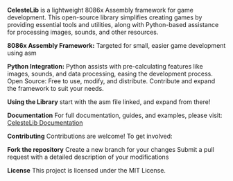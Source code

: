 **CelesteLib** is a lightweight 8086x Assembly framework for game development. This open-source library simplifies creating games by providing essential tools and utilities, along with Python-based assistance for processing images, sounds, and other resources.

**8086x Assembly Framework:** Targeted for small, easier game development using asm

**Python Integration:** Python assists with pre-calculating features like images, sounds, and data processing, easing the development process.
Open Source: Free to use, modify, and distribute. Contribute and expand the framework to suit your needs.

**Using the Library**
start with the asm file linked, and expand from there!

**Documentation**
For full documentation, guides, and examples, please visit:
[CelesteLib Documentation](https://docs.google.com/document/d/1N41GW14FAARZ-Btn5ylv_6a7qQGrIWaQlG4ofJ0yTdY/edit?addon_store&tab=t.0)

**Contributing**
Contributions are welcome! To get involved:

**Fork the repository**
Create a new branch for your changes
Submit a pull request with a detailed description of your modifications

**License**
This project is licensed under the MIT License.
